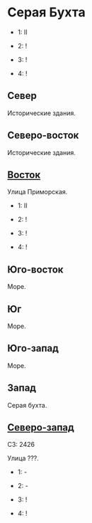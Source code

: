 # Серая Бухта

* 1:    II
* 2:    !

* 3:    !
* 4:    !

## Север

Исторические здания.

## Северо-восток

Исторические здания.

## [Восток](./520150.md)

Улица Приморская.

* 1:    II
* 2:    !

* 3:    !
* 4:    !

## Юго-восток

Море.

## Юг

Море.

## Юго-запад

Море.

## Запад

Серая бухта.

## [Северо-запад](./490150.md)

СЗ: 2426

Улица ???.

* 1:    -
* 2:    -

* 3:    !
* 4:    !

